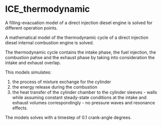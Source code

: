 # ICE_thermodynamic
A filling-evacuation model of a direct injection diesel engine is solved for different operation points. 

A mathematical model of the thermodynamic cycle of a direct injection diesel internal combustion engine is solved.

The thermodynamic cycle contains the intake phase, the fuel injection, the combustion pahse and the exhaust phase 
by taking into consideration the intake and exhaust overlap. 

This models simulates: 
  1. the process of mixture exchange for the cylinder
  2. the energy release during the combustion 
  3. the heat transfer of the cylinder chamber to the cylinder sleeves - walls
while assuming constant steady-state conditions at the intake and exhaust volumes correspondingly - no pressure waves and resonance effects.

The models solves with a timestep of 0.1 crank-angle degrees. 

